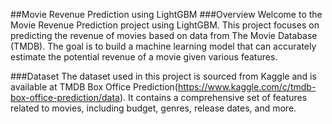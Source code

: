 ##Movie Revenue Prediction using LightGBM
###Overview
Welcome to the Movie Revenue Prediction project using LightGBM. This project focuses on predicting the revenue of movies based on data from The Movie Database (TMDB). The goal is to build a machine learning model that can accurately estimate the potential revenue of a movie given various features.

###Dataset
The dataset used in this project is sourced from Kaggle and is available at TMDB Box Office Prediction(https://www.kaggle.com/c/tmdb-box-office-prediction/data). It contains a comprehensive set of features related to movies, including budget, genres, release dates, and more.
